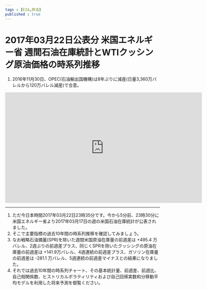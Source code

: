 ```yaml
--- 
tags : [EIA,原油] 
published : true
---
```


# 2017年03月22日公表分 米国エネルギー省 週間石油在庫統計とWTIクッシング原油価格の時系列推移

1. 2016年11月30日、OPEC(石油輸出国機構)は8年ぶりに減産(日量3,360万バレルから120万バレル減産)で合意。

<iframe width="640" height="360" src="https://www.youtube.com/embed/6VfI9s3qN_k?rel=0" frameborder="0" allowfullscreen></iframe>

***


1. ただ今日本時間2017年03月22日23時35分です。今から5分前、23時30分に米国エネルギー省より2017年03月17日の週の米国石油在庫統計が公表されました。
1. そこで主要指標の過去10年間の時系列推移を確認してみましょう。
1. なお戦略石油備蓄(SPR)を除いた週間米国原油在庫量の前週差は +495.4 万バレル、2週ぶりの前週差プラス、同じくSPRを除いたクッシングの原油在庫量の前週差は  +141.9万バレル、4週連続の前週差プラス、ガソリン在庫量の前週差は -281.1 万バレル、5週連続の前週差マイナスとの結果になりました。
1. それでは過去10年間の時系列チャート、その基本統計量、前週差、前週比、自己相関係数、ヒストリカルボラティリティおよび自己回帰実数和分移動平均モデルを利用した将来予測を御覧ください。
